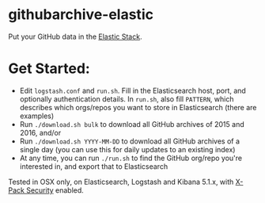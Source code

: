 # githubarchive-elastic
Put your GitHub data in the [Elastic Stack](https://www.elastic.co/products).
# Get Started:
* Edit `logstash.conf` and `run.sh`. Fill in the Elasticsearch host, port, and optionally authentication details. In `run.sh`, also fill `PATTERN`, which describes which orgs/repos you want to store in Elasticsearch (there are examples)
* Run `./download.sh bulk` to download all GitHub archives of 2015 and 2016, and/or
* Run `./download.sh YYYY-MM-DD` to download all GitHub archives of a single day (you can use this for daily updates to an existing index)
* At any time, you can run `./run.sh` to find the GitHub org/repo you're interested in, and export that to Elasticsearch

Tested in OSX only, on Elasticsearch, Logstash and Kibana 5.1.x, with [X-Pack Security](https://www.elastic.co/guide/en/x-pack/current/xpack-security.html) enabled.
